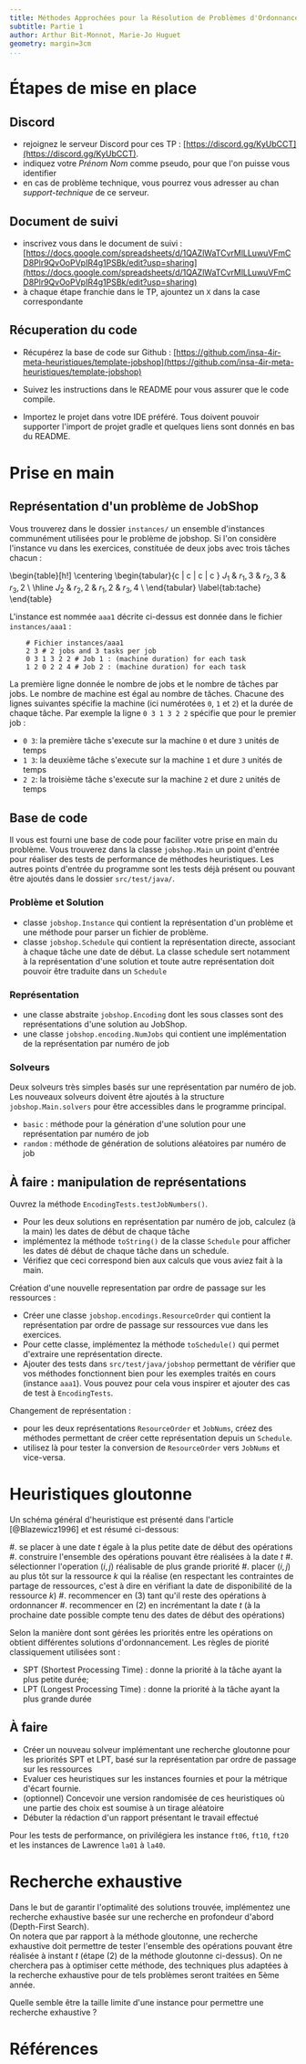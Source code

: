 ```yaml
---
title: Méthodes Approchées pour la Résolution de Problèmes d'Ordonnancement
subtitle: Partie 1
author: Arthur Bit-Monnot, Marie-Jo Huguet
geometry: margin=3cm
...
```


# Étapes de mise en place

## Discord

 - rejoignez le serveur Discord pour ces TP : [https://discord.gg/KyUbCCT](https://discord.gg/KyUbCCT). 
 - indiquez votre *Prénom Nom* comme pseudo, pour que l'on puisse vous identifier
 - en cas de problème technique, vous pourrez vous adresser au chan *support-technique* de ce serveur.
 
## Document de suivi 
     
 - inscrivez vous dans le document de suivi : [https://docs.google.com/spreadsheets/d/1QAZlWaTCvrMlLLuwuVFmCD8Plr9QvOoPVpIR4g1PSBk/edit?usp=sharing](https://docs.google.com/spreadsheets/d/1QAZlWaTCvrMlLLuwuVFmCD8Plr9QvOoPVpIR4g1PSBk/edit?usp=sharing)
 - à chaque étape franchie dans le TP, ajountez un `X` dans la case correspondante 
 
## Récuperation du code

- Récupérez la base de code sur Github : [https://github.com/insa-4ir-meta-heuristiques/template-jobshop](https://github.com/insa-4ir-meta-heuristiques/template-jobshop)

- Suivez les instructions dans le README pour vous assurer que le code compile.
- Importez le projet dans votre IDE préféré. Tous doivent pouvoir supporter l'import de projet gradle et quelques liens sont donnés en bas du README. 

 
# Prise en main

## Représentation d'un problème de JobShop

Vous trouverez dans le dossier `instances/` un ensemble d'instances communément utilisées pour le problème de jobshop.
Si l'on considère l'instance vu dans les exercices, constituée de deux jobs avec trois tâches chacun :

\begin{table}[h!]
 	\centering
 		\begin{tabular}{c | c | c | c   }
 		  $J_1$  & $r_1, 3$ & $r_2, 3$ & $r_3, 2$ \\
 		  \hline
 		  $J_2$  & $r_2, 2$ & $r_1, 2$ & $r_3, 4$ \\
 		\end{tabular}
 	\label{tab:tache}
 \end{table}
 
L'instance est nommée `aaa1` décrite ci-dessus est donnée dans le fichier `instances/aaa1` :

```
    # Fichier instances/aaa1
    2 3 # 2 jobs and 3 tasks per job
    0 3 1 3 2 2 # Job 1 : (machine duration) for each task 
    1 2 0 2 2 4 # Job 2 : (machine duration) for each task 
```

La première ligne donnée le nombre de jobs et le nombre de tâches par jobs. Le nombre de machine est égal au nombre de tâches.
Chacune des lignes suivantes spécifie la machine (ici numérotées `0`, `1` et `2`) et la durée de chaque tâche. Par exemple la ligne
`0 3 1 3 2 2` spécifie que pour le premier job :

 - `0 3`: la première tâche s'execute sur la machine `0` et dure `3` unités de temps
 - `1 3`: la deuxième tâche s'execute sur la machine `1` et dure `3` unités de temps
 - `2 2`: la troisième tâche s'execute sur la machine `2` et dure `2` unités de temps

 
## Base de code

Il vous est fourni une base de code pour faciliter votre prise en main du problème.
Vous trouverez dans la classe `jobshop.Main` un point d'entrée pour réaliser des tests de performance de méthodes heuristiques.
Les autres points d'entrée du programme sont les tests déjà présent ou pouvant être ajoutés dans le dossier `src/test/java/`. 

### Problème et Solution
 
 - classe `jobshop.Instance` qui contient la représentation d'un problème et une méthode pour parser un fichier de problème.
 - classe `jobshop.Schedule` qui contient la représentation directe, associant à chaque tâche une date de début.
 La classe schedule sert notamment à la représentation d'une solution et toute autre représentation doit pouvoir être traduite dans un `Schedule`
 
### Représentation 
 
 - une classe abstraite `jobshop.Encoding` dont les sous classes sont des représentations d'une solution au JobShop. 
 - une classe `jobshop.encoding.NumJobs` qui contient une implémentation de la représentation par numéro de job
 
### Solveurs

Deux solveurs très simples basés sur une représentation par numéro de job. Les nouveaux solveurs doivent être ajoutés à la structure `jobshop.Main.solvers` pour être accessibles dans le programme principal.
 
 - `basic` : méthode pour la génération d'une solution pour une représentation par numéro de job
 - `random` : méthode de génération de solutions aléatoires par numéro de job



## À faire : manipulation de représentations

Ouvrez la méthode `EncodingTests.testJobNumbers()`. 

 - Pour les deux solutions en représentation par numéro de job, calculez (à la main) les dates de début de chaque tâche
 - implémentez la méthode `toString()` de la classe `Schedule` pour afficher les dates dé début de chaque tâche dans un schedule.
 - Vérifiez que ceci correspond bien aux calculs que vous aviez fait à la main.
 
Création d'une nouvelle representation par ordre de passage sur les ressources : 

- Créer une classe `jobshop.encodings.ResourceOrder` qui contient la représentation par ordre de passage sur ressources vue dans les exercices.
- Pour cette classe, implémentez la méthode `toSchedule()` qui permet d'extraire une représentation directe.  
- Ajouter des tests dans `src/test/java/jobshop` permettant de vérifier que vos méthodes fonctionnent bien pour les exemples traités en cours (instance `aaa1`).
Vous pouvez pour cela vous inspirer et ajouter des cas de test à `EncodingTests`. 

Changement de représentation : 

- pour les deux représentations `ResourceOrder` et `JobNums`, créez des méthodes permettant de créer cette représentation depuis un `Schedule`.
- utilisez là pour tester la conversion de `ResourceOrder` vers `JobNums` et vice-versa.


# Heuristiques gloutonne

Un schéma général d'heuristique est présenté dans l'article [@Blazewicz1996] et est résumé ci-dessous:

 #. se placer à une date $t$ égale à la plus petite date de début des opérations 
 #. construire l'ensemble des opérations pouvant être réalisées à la date $t$
 #. sélectionner l'operation $(i,j)$ réalisable de plus grande priorité
 #. placer $(i,j)$ au plus tôt sur la ressource $k$ qui la réalise (en respectant les contraintes de partage de ressources, c'est à dire en vérifiant la date de disponibilité de la ressource $k$)
 #. recommencer en (3) tant qu'il reste des opérations à ordonnancer 
 #. recommencer en (2) en incrémentant la date $t$ (à la prochaine date possible compte tenu des dates de début des opérations)


Selon la manière dont sont gérées les priorités entre les opérations on obtient différentes solutions d'ordonnancement. Les règles de piorité classiquement utilisées sont : 

 - SPT (Shortest Processing Time) : donne la priorité à la tâche ayant la plus petite durée;
 - LPT (Longest Processing Time) : donne la priorité à la tâche ayant la plus grande durée 

## À faire

 - Créer un nouveau solveur implémentant une recherche gloutonne pour les priorités SPT et LPT, basé sur la représentation par ordre de passage sur les ressources
 - Evaluer ces heuristiques sur les instances fournies et pour la métrique d'écart fournie.
 - (optionnel) Concevoir une version randomisée de ces heuristiques où une partie des choix est soumise à un tirage aléatoire
 - Débuter la rédaction d'un rapport présentant le travail effectué

Pour les tests de performance, on privilégiera les instance `ft06`, `ft10`, `ft20` et les instances de Lawrence `la01` à `la40`.

<!--
 - Concevoir version *randomisée* de ces recherches gloutonnes
 - Evaluer cette nouvelle heuristique sur les instances fournies et pour les métriques définies précédemment
 - Comparer les résultats obtenus par ces deux heuristiques par rapport à ceux de la littérature et à la méthode exacte
 - Débuter la rédaction d'un rapport présentant le travail effectué
-->

# Recherche exhaustive

Dans le but de garantir l'optimalité des solutions trouvée, implémentez une recherche exhaustive basée sur une recherche en profondeur d'abord (Depth-First Search).  
On notera que par rapport à la méthode gloutonne, une recherche exhaustive doit permettre de tester l'ensemble des opérations pouvant être réalisée à instant $t$ (étape (2) de la méthode gloutonne ci-dessus).
On ne cherchera pas à optimiser cette méthode, des techniques plus adaptées à la recherche exhaustive pour de tels problèmes seront traitées en 5ème année.

Quelle semble être la taille limite d'une instance pour permettre une recherche exhaustive ?

# Références 

<!--
# Méthode de descente

- implémenter chemin critique
- méthode de validation

- implémenter voisinage 
   - Laarhoven
   - Nowicki et Smutnicki (optionnel)

- méthode descente 

- méthode de descente avec départ multiples (optionnel)


# Métaheuristiques

Au choix : Méthode tabou ou Algorithme génétique



 -->
 
 
 